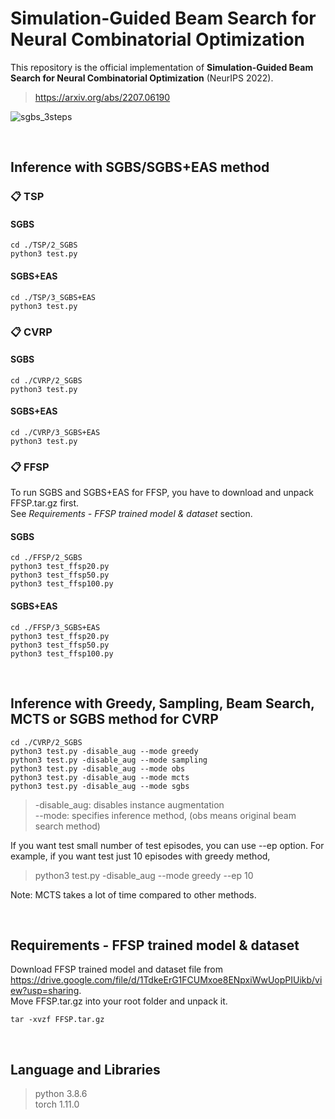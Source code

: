# Simulation-Guided Beam Search for Neural Combinatorial Optimization

This repository is the official implementation of **Simulation-Guided Beam Search for Neural Combinatorial Optimization** (NeurIPS 2022). <br>
> https://arxiv.org/abs/2207.06190



![sgbs_3steps](https://user-images.githubusercontent.com/104659627/182066947-70225ccd-0ec9-4188-8ada-abfccafcc751.png)



<br>

## Inference with SGBS/SGBS+EAS method

### 📋 TSP

#### SGBS
```
cd ./TSP/2_SGBS  
python3 test.py
```

#### SGBS+EAS
```
cd ./TSP/3_SGBS+EAS  
python3 test.py
```

### 📋 CVRP

#### SGBS
```
cd ./CVRP/2_SGBS  
python3 test.py
```

#### SGBS+EAS
```
cd ./CVRP/3_SGBS+EAS  
python3 test.py
```

### 📋 FFSP

To run SGBS and SGBS+EAS for FFSP, you have to download and unpack FFSP.tar.gz first.  
See *Requirements - FFSP trained model & dataset* section.  

#### SGBS
```
cd ./FFSP/2_SGBS  
python3 test_ffsp20.py
python3 test_ffsp50.py
python3 test_ffsp100.py
```

#### SGBS+EAS
```
cd ./FFSP/3_SGBS+EAS  
python3 test_ffsp20.py
python3 test_ffsp50.py
python3 test_ffsp100.py
```

<br>

## Inference with Greedy, Sampling, Beam Search, MCTS or SGBS method for CVRP

```
cd ./CVRP/2_SGBS  
python3 test.py -disable_aug --mode greedy
python3 test.py -disable_aug --mode sampling
python3 test.py -disable_aug --mode obs
python3 test.py -disable_aug --mode mcts
python3 test.py -disable_aug --mode sgbs
```

> -disable_aug: disables instance augmentation  
> --mode: specifies inference method, (obs means original beam search method)   
  
If you want test small number of test episodes, you can use --ep option. For example, if you want test just 10 episodes with greedy method,
> python3 test.py -disable_aug --mode greedy --ep 10  
  
Note: MCTS takes a lot of time compared to other methods.


<br>

## Requirements - FFSP trained model & dataset
Download FFSP trained model and dataset file from https://drive.google.com/file/d/1TdkeErG1FCUMxoe8ENpxiWwUopPIUikb/view?usp=sharing.  
Move FFSP.tar.gz into your root folder and unpack it.  
```
tar -xvzf FFSP.tar.gz
```

<br>

## Language and Libraries
> python 3.8.6  
> torch 1.11.0

<!--
**sgbs-neurips/sgbs-neurips** is a ✨ _special_ ✨ repository because its `README.md` (this file) appears on your GitHub profile.

Here are some ideas to get you started:

- 🔭 I’m currently working on ...
- 🌱 I’m currently learning ...
- 👯 I’m looking to collaborate on ...
- 🤔 I’m looking for help with ...
- 💬 Ask me about ...
- 📫 How to reach me: ...
- 😄 Pronouns: ...
- ⚡ Fun fact: ...
-->
